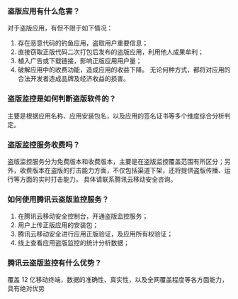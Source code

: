 ### 盗版应用有什么危害？
对于盗版应用，有但不限于如下情况：
1. 存在恶意代码的钓鱼应用，盗取用户重要信息；
2. 直接窃取正版代码二次打包后发布的盗版应用，利用他人成果牟利；
3. 植入广告或下载链接，影响正版应用用户量；
4. 破解应用中的收费功能，造成应用的收益下降。
无论何种方式，都将对应用的合法开发者造成品牌及经济收益的损害。

### 盗版监控是如何判断盗版软件的？
主要是根据应用名称、应用安装包名，以及应用的签名证书等多个维度综合分析判定。

### 盗版监控服务收费吗？
盗版监控服务分为免费版本和收费版本，主要是在盗版监控覆盖范围有所区分；另外，收费版本在盗版的打击能力方面，不仅包括渠道下架，还将提供盗版传播、运行等方面的实时打击能力。
具体请联系腾讯云移动安全咨询。

### 如何使用腾讯云盗版监控服务？
1. 在腾讯云移动安全控制台，开通盗版监控服务；
2. 用户上传正版应用的安装包；
3. 腾讯云移动安全进行应用正版验证，及应用所有权验证；
4. 线上查看应用盗版监控的统计分析数据；

### 腾讯云盗版监控有什么优势？
覆盖 12 亿移动终端，数据的准确性、真实性，以及全网覆盖程度等各方面能力，具有绝对优势
